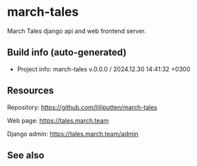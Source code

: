 <!--
 @since 2024.12.29, 19:24
 @changed 2024.12.29, 23:55
-->

# march-tales

March Tales django api and web frontend server.

## Build info (auto-generated)

- Project info: march-tales v.0.0.0 / 2024.12.30 14:41:32 +0300

## Resources

Repository: https://github.com/lilliputten/march-tales

Web page: https://tales.march.team

Django admin: https://tales.march.team/admin

## See also
